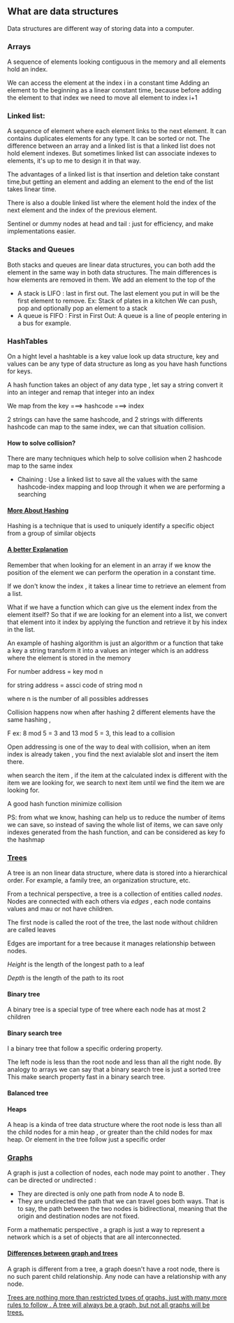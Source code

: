 ## What are data structures

Data structures are different way of storing data into a computer.

### Arrays
A sequence of elements looking contiguous in the memory and all elements hold an index.

We can access the element at the index i in  a constant time
Adding an element to the beginning as a linear constant time, because before adding the element to that index we need to move all element to index i+1

### Linked list:

A sequence of element where each element links to the next element.
It can contains duplicates elements for any type. 
It can be sorted or not.
The difference between an array and a linked list is that a linked list does not hold element indexes. But sometimes linked list can associate indexes to elements, it's up to me to design it in that way.

The advantages of a linked list is that insertion and deletion take constant time,but getting an element and adding an element to the end of the list takes linear time.

There is also a double linked list where the element hold the index of the next element and the index of the previous element. 

Sentinel or dummy nodes at head and tail : just for efficiency, and make implementations easier.

### Stacks and Queues

Both stacks and queues are linear data structures, you can both add the element in the same way in both data structures.
The main differences is how elements are removed in them.
We add an element to the top of the 
- A stack is LIFO : last in first out. 
The last element you put in will be the first element to remove.
Ex: Stack of plates in a kitchen
We can push, pop and optionally pop an element to a stack
- A queue is FIFO : First in First Out:
A queue is a line of people entering in a bus for example.

### HashTables


On a hight level a hashtable is a key value look up data structure, key and values can be any type of data structure as long as you have hash functions for keys.

A hash function takes an object of any data type , let say a string convert it into an integer and remap that integer into an index

We map from the key ===> hashcode ===> index

2 strings can have the same hashcode, and 2 strings with differents hashcode can map to the same index, we can that situation collision.

#### How to solve collision?

There are many techniques which help to solve collision when 2 hashcode map to the same index

- Chaining : Use a linked list to save all the values with the same hashcode-index mapping and loop through it when we are performing a searching


#### [More About Hashing](https://www.hackerearth.com/practice/data-structures/hash-tables/basics-of-hash-tables/tutorial/)

Hashing is a technique that is used to uniquely identify a specific object from a group of similar objects

#### [A better Explanation](https://www.youtube.com/watch?v=KyUTuwz_b7Q)

Remember that when looking for an element in an array if we know the position of the element we can perform the operation in a constant time.

If we don't know the index , it takes a linear time to retrieve an element from a list.

What if we have a function which can give us the element index from the element itself?
So that if we are looking for an element into a list, we convert that element into it index by applying the function and retrieve it by his index in the list.


An example of  hashing algorithm is just an algorithm or a function that take a key a string transform it into a values an integer which is an address where the element is stored in the memory

For number address = key mod n

for string address = assci code of string mod n

where n is the number of all possibles addresses

Collision happens now when after hashing 2 different elements have the same hashing ,

F ex: 8 mod 5 = 3 and 13 mod 5 = 3, this lead to a collision

Open addressing is one of the way to deal with collision, when an item index is already taken , you find the next avialable slot and insert the item there.

when search the item , if the item at the calculated index is different with the item we are looking for, we search to next item until we find the item we are looking for.

A good hash function minimize collision


PS: from what we know, hashing can help us to reduce the number of items we can save, so instead of saving the whole list of items, we can save only indexes generated from the hash function, and can be considered as key fo the hashmap

### [Trees](https://www.freecodecamp.org/news/all-you-need-to-know-about-tree-data-structures-bceacb85490c/)

A tree is an non linear data structure, where data is stored into a hierarchical order.
For example, a family tree, an organization structure, etc.

From a technical perspective, a tree is a collection of entities called *nodes*.
Nodes are connected with each others via *edges* , each node contains values and mau or not have children.

The first node is called the root of the tree, the last node without children are called leaves

Edges are important for a tree because it manages relationship between nodes.

*Height* is the length of the longest path to a leaf

*Depth* is the length of the path to its root

#### Binary tree

A binary tree is a special type of tree where each node has at most 2 children

#### Binary search tree
I a binary tree that follow a specific ordering property.

The left node is less than the root node and less than all the right node.
By analogy to arrays we can say that a binary search tree is just a sorted tree
This make search property fast in a binary search tree.


#### Balanced tree

#### Heaps

A heap is a kinda of tree data structure where the root node is less than all the child nodes for a min heap , or greater than the child nodes for max heap.
Or element in the tree follow just a specific order 


### [Graphs](https://medium.com/basecs/a-gentle-introduction-to-graph-theory-77969829ead8)

A graph is just a collection of nodes, each node may point to another .
They can be directed or undirected :
- They are directed is only one path from node A to node B.
- They are undirected the path that we can travel goes both ways. That is to say, the path between the two nodes is bidirectional, meaning that the origin and destination nodes are not fixed.

Form a mathematic perspective , a graph is just a way to represent a network which is a set of objects that are all interconnected.

#### [Differences between graph and trees](https://freefeast.info/difference-between/difference-between-trees-and-graphs-trees-vs-graphs/)

A graph is different from a tree, a graph doesn't have a root node, there is no such parent child relationship. Any node can have a relationship with any node.

[Trees are nothing more than restricted types of graphs, just with many more rules to follow . A tree will always be a graph, but not all graphs will be trees.](https://medium.com/new-story?inResponseToQuoteId=4776bc537d2d)

